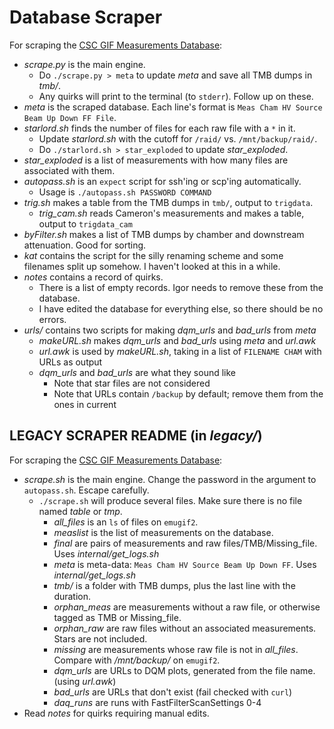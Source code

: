 # Database Scraper

For scraping the [CSC GIF Measurements Database](https://oraweb.cern.ch/pls/cms_emu_fast.pro/gif_log.top_page):
  * *scrape.py* is the main engine.
    * Do `./scrape.py > meta` to update *meta* and save all TMB dumps in *tmb/*.
    * Any quirks will print to the terminal (to `stderr`). Follow up on these.
  * *meta* is the scraped database. Each line's format is `Meas Cham HV Source Beam Up Down FF File`.
  * *starlord.sh* finds the number of files for each raw file with a `*` in it.
    * Update *starlord.sh* with the cutoff for `/raid/` vs. `/mnt/backup/raid/`.
    * Do `./starlord.sh > star_exploded` to update *star_exploded*.
  * *star_exploded* is a list of measurements with how many files are associated with them.
  * *autopass.sh* is an `expect` script for ssh'ing or scp'ing automatically.
    * Usage is `./autopass.sh PASSWORD COMMAND`
  * *trig.sh* makes a table from the TMB dumps in `tmb/`, output to `trigdata`.
    * *trig_cam.sh* reads Cameron's measurements and makes a table, output to `trigdata_cam`
  * *byFilter.sh* makes a list of TMB dumps by chamber and downstream attenuation. Good for sorting.
  * *kat* contains the script for the silly renaming scheme and some filenames split up somehow. I haven't looked at this in a while.
  * *notes* contains a record of quirks.
    * There is a list of empty records. Igor needs to remove these from the database.
    * I have edited the database for everything else, so there should be no errors.
  * *urls/* contains two scripts for making *dqm_urls* and *bad_urls* from *meta*
    * *makeURL.sh* makes *dqm_urls* and *bad_urls* using *meta* and *url.awk*
    * *url.awk* is used by *makeURL.sh*, taking in a list of `FILENAME CHAM` with URLs as output
    * *dqm_urls* and *bad_urls* are what they sound like
      * Note that star files are not considered
      * Note that URLs contain `/backup` by default; remove them from the ones in current

## LEGACY SCRAPER README (in *legacy/*)

For scraping the [CSC GIF Measurements Database](https://oraweb.cern.ch/pls/cms_emu_fast.pro/gif_log.top_page):
  * *scrape.sh* is the main engine. Change the password in the argument to `autopass.sh`. Escape carefully.
    * `./scrape.sh` will produce several files. Make sure there is no file named *table* or *tmp*.
      * *all_files* is an `ls` of files on `emugif2`.
      *	*measlist* is the list of measurements on the database.
      * *final* are pairs of measurements and raw files/TMB/Missing_file. Uses *internal/get_logs.sh*
      * *meta* is meta-data: `Meas Cham HV Source Beam Up Down FF`. Uses *internal/get_logs.sh*
      * *tmb/* is a folder with TMB dumps, plus the last line with the duration.
      * *orphan_meas* are measurements without a raw file, or otherwise tagged as TMB or Missing_file.
      * *orphan_raw* are raw files without an associated measurements. Stars are not included.
      * *missing* are measurements whose raw file is not in *all_files*. Compare with */mnt/backup/* on `emugif2`.
      * *dqm_urls* are URLs to DQM plots, generated from the file name. (using *url.awk*)
      * *bad_urls* are URLs that don't exist (fail checked with `curl`)
      * *daq_runs* are runs with FastFilterScanSettings 0-4
  * Read *notes* for quirks requiring manual edits.
